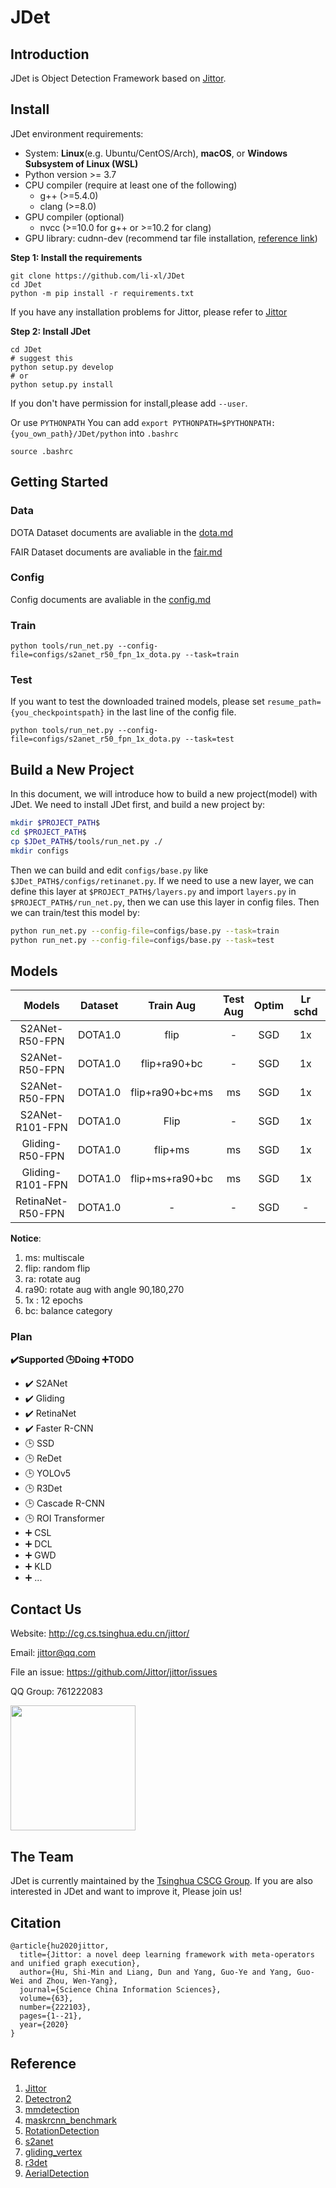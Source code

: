 # JDet
## Introduction
JDet is Object Detection Framework  based on [Jittor](https://github.com/Jittor/jittor). 

<!-- **Features**
- Automatic compilation. Our framwork is based on Jittor, which means we don't need to Manual compilation for these code with CUDA and C++.
-  -->

<!-- Framework details are avaliable in the [framework.md](docs/framework.md) -->
## Install
JDet environment requirements:

* System: **Linux**(e.g. Ubuntu/CentOS/Arch), **macOS**, or **Windows Subsystem of Linux (WSL)**
* Python version >= 3.7
* CPU compiler (require at least one of the following)
    * g++ (>=5.4.0)
    * clang (>=8.0)
* GPU compiler (optional)
    * nvcc (>=10.0 for g++ or >=10.2 for clang)
* GPU library: cudnn-dev (recommend tar file installation, [reference link](https://docs.nvidia.com/deeplearning/cudnn/install-guide/index.html#installlinux-tar))

**Step 1: Install the requirements**
```shell
git clone https://github.com/li-xl/JDet
cd JDet
python -m pip install -r requirements.txt
```
If you have any installation problems for Jittor, please refer to [Jittor](https://github.com/Jittor/jittor)

**Step 2: Install JDet**
 
```shell
cd JDet
# suggest this 
python setup.py develop
# or
python setup.py install
```
If you don't have permission for install,please add ```--user```.

Or use ```PYTHONPATH```
You can add ```export PYTHONPATH=$PYTHONPATH:{you_own_path}/JDet/python``` into ```.bashrc```
```shell
source .bashrc
```

## Getting Started

### Data
DOTA Dataset documents are avaliable in the [dota.md](docs/dota.md)

FAIR Dataset documents are avaliable in the [fair.md](docs/fair.md)
### Config
Config documents are avaliable in the [config.md](docs/config.md)
### Train
```shell
python tools/run_net.py --config-file=configs/s2anet_r50_fpn_1x_dota.py --task=train
```

### Test
If you want to test the downloaded trained models, please set ```resume_path={you_checkpointspath}``` in the last line of the config file.
```shell
python tools/run_net.py --config-file=configs/s2anet_r50_fpn_1x_dota.py --task=test
```
## Build a New Project
In this document, we will introduce how to build a new project(model) with JDet.
We need to install JDet first, and build a new project by:
```sh
mkdir $PROJECT_PATH$
cd $PROJECT_PATH$
cp $JDet_PATH$/tools/run_net.py ./
mkdir configs
```
Then we can build and edit `configs/base.py` like `$JDet_PATH$/configs/retinanet.py`.
If we need to use a new layer, we can define this layer at `$PROJECT_PATH$/layers.py` and import `layers.py` in `$PROJECT_PATH$/run_net.py`, then we can use this layer in config files.
Then we can train/test this model by:
```sh
python run_net.py --config-file=configs/base.py --task=train
python run_net.py --config-file=configs/base.py --task=test
```

## Models

|    Models     | Dataset |Train Aug | Test Aug | Optim | Lr schd | mAP    | Paper | Config     | Download   |
| :-----------: | :-----: |:-----:| :-----: | :-----:| :-----:| :----: |:--------:|:--------: | :--------: |
| S2ANet-R50-FPN | DOTA1.0| flip|-|  SGD   |   1x    | 74.11   | [arxiv](https://arxiv.org/abs/2008.09397)| [config](projects/s2anet/configs/s2anet_r50_fpn_1x_dota_bs2_steplr_3.py) | [model](https://cloud.tsinghua.edu.cn/d/918bcbf7a10a40fb8dee/files/?p=%2Fmodels%2Fs2anet_r50_fpn_1x_dota_bs2_steplr_3%2Fckpt_12.pkl&dl=1) |
| S2ANet-R50-FPN | DOTA1.0| flip+ra90+bc|-|  SGD   |   1x    | 76.40   | [arxiv](https://arxiv.org/abs/2008.09397)| [config](projects/s2anet/configs/s2anet_r50_fpn_1x_dota_rotate_balance.py) | [model](https://cloud.tsinghua.edu.cn/d/918bcbf7a10a40fb8dee/files/?p=%2Fmodels%2Fs2anet_r50_fpn_1x_dota_rotate_balance%2Fckpt_12.pkl&dl=1) |
| S2ANet-R50-FPN | DOTA1.0| flip+ra90+bc+ms |ms|  SGD   |   1x    | 79.72   | [arxiv](https://arxiv.org/abs/2008.09397)| [config](projects/s2anet/configs/s2anet_r50_fpn_1x_dota_rotate_balance_ms.py) | [model](https://cloud.tsinghua.edu.cn/d/918bcbf7a10a40fb8dee/files/?p=%2Fmodels%2Fs2anet_r50_fpn_1x_dota_rotate_balance_ms%2Fckpt_12.pkl&dl=1) |
| S2ANet-R101-FPN |DOTA1.0|Flip|-|  SGD   |   1x    | 74.28   | [arxiv](https://arxiv.org/abs/2008.09397)| [config](projects/s2anet/configs/s2anet_r101_fpn_1x_dota_bs2.py) | [model](https://cloud.tsinghua.edu.cn/d/918bcbf7a10a40fb8dee/files/?p=%2Fmodels%2Fs2anet_r101_fpn_1x_dota_without_torch_pretrained%2Fckpt_12.pkl&dl=1) |
| Gliding-R50-FPN |DOTA1.0|flip+ms|ms|  SGD   |   1x    | 67.42   | [arxiv]()| [config](projects/gliding/configs/gliding_r50_fpn_1x_dota_without_rotate_ms.py) | [model](https://cloud.tsinghua.edu.cn/d/918bcbf7a10a40fb8dee/files/?p=%2Fmodels%2Fgliding_r50_fpn_1x_dota_bs2_tobgr_steplr_norotate_ms%2Fckpt_12.pkl&dl=1) |
| Gliding-R101-FPN |DOTA1.0|flip+ms+ra90+bc|ms|  SGD   |   1x    | 69.53   | [arxiv]()| [config](projects/gliding/configs/gliding_r101_fpn_2x_dota_with_rotate_balance_cate_ms.py) | [model](https://cloud.tsinghua.edu.cn/d/918bcbf7a10a40fb8dee/files/?p=%2Fmodels%2Fgliding_r101_fpn_1x_dota_bs2_tobgr_steplr_rotate_balance_ms%2Fckpt_12.pkl&dl=1) |
| RetinaNet-R50-FPN |DOTA1.0|-|-|  SGD   |   -    | 62.503   | [arxiv](https://arxiv.org/abs/1708.02002)| [config](configs/retinanet_r50v1d_fpn_dota.py) | [model](https://cloud.tsinghua.edu.cn/f/f12bb566d4be43bfbdc7/) [pretrained](https://cloud.tsinghua.edu.cn/f/6b5db5fdd5304a5abf19/) |


**Notice**:

1. ms: multiscale 
2. flip: random flip
3. ra: rotate aug
4. ra90: rotate aug with angle 90,180,270
5. 1x : 12 epochs
6. bc: balance category

### Plan
<b>:heavy_check_mark:Supported  :clock3:Doing :heavy_plus_sign:TODO</b>

- :heavy_check_mark: S2ANet
- :heavy_check_mark: Gliding
- :heavy_check_mark: RetinaNet
- :heavy_check_mark: Faster R-CNN
- :clock3: SSD
- :clock3: ReDet
- :clock3: YOLOv5
- :clock3: R3Det
- :clock3: Cascade R-CNN
- :clock3: ROI Transformer
- :heavy_plus_sign: CSL
- :heavy_plus_sign: DCL
- :heavy_plus_sign: GWD
- :heavy_plus_sign: KLD
- :heavy_plus_sign: ...


## Contact Us


Website: http://cg.cs.tsinghua.edu.cn/jittor/

Email: jittor@qq.com

File an issue: https://github.com/Jittor/jittor/issues

QQ Group: 761222083


<img src="https://cg.cs.tsinghua.edu.cn/jittor/images/news/2020-12-8-21-19-1_2_2/fig4.png" width="200"/>

## The Team


JDet is currently maintained by the [Tsinghua CSCG Group](https://cg.cs.tsinghua.edu.cn/). If you are also interested in JDet and want to improve it, Please join us!


## Citation


```
@article{hu2020jittor,
  title={Jittor: a novel deep learning framework with meta-operators and unified graph execution},
  author={Hu, Shi-Min and Liang, Dun and Yang, Guo-Ye and Yang, Guo-Wei and Zhou, Wen-Yang},
  journal={Science China Information Sciences},
  volume={63},
  number={222103},
  pages={1--21},
  year={2020}
}
```

## Reference
1. [Jittor](https://github.com/Jittor/jittor)
2. [Detectron2](https://github.com/facebookresearch/detectron2)
3. [mmdetection](https://github.com/open-mmlab/mmdetection)
4. [maskrcnn_benchmark](https://github.com/facebookresearch/maskrcnn-benchmark)
5. [RotationDetection](https://github.com/yangxue0827/RotationDetection)
6. [s2anet](https://github.com/csuhan/s2anet)
7. [gliding_vertex](https://github.com/MingtaoFu/gliding_vertex)
8. [r3det](https://github.com/SJTU-Thinklab-Det/r3det-on-mmdetection)
9. [AerialDetection](https://github.com/dingjiansw101/AerialDetection)


